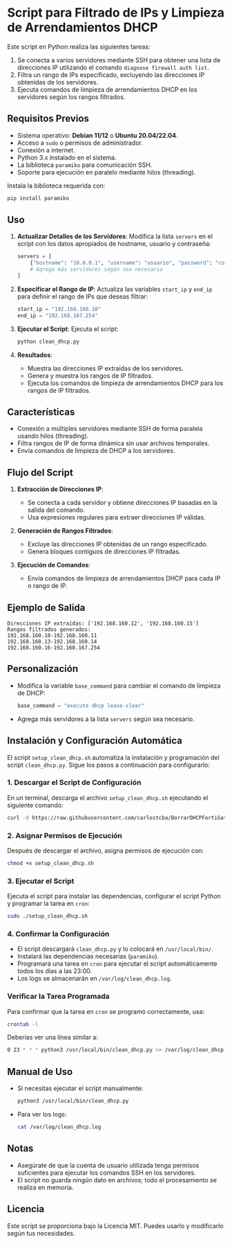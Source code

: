
# Script para Filtrado de IPs y Limpieza de Arrendamientos DHCP

Este script en Python realiza las siguientes tareas:
1. Se conecta a varios servidores mediante SSH para obtener una lista de direcciones IP utilizando el comando `diagnose firewall auth list`.
2. Filtra un rango de IPs especificado, excluyendo las direcciones IP obtenidas de los servidores.
3. Ejecuta comandos de limpieza de arrendamientos DHCP en los servidores según los rangos filtrados.

## Requisitos Previos

- Sistema operativo: **Debian 11/12** o **Ubuntu 20.04/22.04**.
- Acceso a `sudo` o permisos de administrador.
- Conexión a internet.
- Python 3.x instalado en el sistema.
- La biblioteca `paramiko` para comunicación SSH.
- Soporte para ejecución en paralelo mediante hilos (threading).

Instala la biblioteca requerida con:
```bash
pip install paramiko
```

## Uso

1. **Actualizar Detalles de los Servidores**:
   Modifica la lista `servers` en el script con los datos apropiados de hostname, usuario y contraseña:
   ```python
   servers = [
       {"hostname": "10.0.0.1", "username": "usuario", "password": "contraseña"},
       # Agrega más servidores según sea necesario
   ]
   ```

2. **Especificar el Rango de IP**:
   Actualiza las variables `start_ip` y `end_ip` para definir el rango de IPs que deseas filtrar:
   ```python
   start_ip = "192.168.160.10"
   end_ip = "192.168.167.254"
   ```

3. **Ejecutar el Script**:
   Ejecuta el script:
   ```bash
   python clean_dhcp.py
   ```

4. **Resultados**:
   - Muestra las direcciones IP extraídas de los servidores.
   - Genera y muestra los rangos de IP filtrados.
   - Ejecuta los comandos de limpieza de arrendamientos DHCP para los rangos de IP filtrados.

## Características

- Conexión a múltiples servidores mediante SSH de forma paralela usando hilos (threading).
- Filtra rangos de IP de forma dinámica sin usar archivos temporales.
- Envía comandos de limpieza de DHCP a los servidores.

## Flujo del Script

1. **Extracción de Direcciones IP**:
   - Se conecta a cada servidor y obtiene direcciones IP basadas en la salida del comando.
   - Usa expresiones regulares para extraer direcciones IP válidas.

2. **Generación de Rangos Filtrados**:
   - Excluye las direcciones IP obtenidas de un rango especificado.
   - Genera bloques contiguos de direcciones IP filtradas.

3. **Ejecución de Comandos**:
   - Envía comandos de limpieza de arrendamientos DHCP para cada IP o rango de IP.

## Ejemplo de Salida

```
Direcciones IP extraídas: ['192.168.160.12', '192.168.160.15']
Rangos filtrados generados:
192.168.160.10-192.168.160.11
192.168.160.13-192.168.160.14
192.168.160.16-192.168.167.254
```

## Personalización

- Modifica la variable `base_command` para cambiar el comando de limpieza de DHCP:
  ```python
  base_command = "execute dhcp lease-clear"
  ```

- Agrega más servidores a la lista `servers` según sea necesario.

## Instalación y Configuración Automática

El script `setup_clean_dhcp.sh` automatiza la instalación y programación del script `clean_dhcp.py`. Sigue los pasos a continuación para configurarlo:

### 1. Descargar el Script de Configuración

En un terminal, descarga el archivo `setup_clean_dhcp.sh` ejecutando el siguiente comando:

```bash
curl -O https://raw.githubusercontent.com/carlostcba/BorrarDHCPFortiGate/main/setup_clean_dhcp.sh
```

### 2. Asignar Permisos de Ejecución

Después de descargar el archivo, asigna permisos de ejecución con:

```bash
chmod +x setup_clean_dhcp.sh
```

### 3. Ejecutar el Script

Ejecuta el script para instalar las dependencias, configurar el script Python y programar la tarea en `cron`:

```bash
sudo ./setup_clean_dhcp.sh
```

### 4. Confirmar la Configuración

- El script descargará `clean_dhcp.py` y lo colocará en `/usr/local/bin/`.
- Instalará las dependencias necesarias (`paramiko`).
- Programará una tarea en `cron` para ejecutar el script automáticamente todos los días a las 23:00.
- Los logs se almacenarán en `/var/log/clean_dhcp.log`.

### Verificar la Tarea Programada

Para confirmar que la tarea en `cron` se programó correctamente, usa:

```bash
crontab -l
```

Deberías ver una línea similar a:

```bash
0 23 * * * python3 /usr/local/bin/clean_dhcp.py >> /var/log/clean_dhcp.log 2>&1
```

## Manual de Uso

- Si necesitas ejecutar el script manualmente:
  ```bash
  python3 /usr/local/bin/clean_dhcp.py
  ```

- Para ver los logs:
  ```bash
  cat /var/log/clean_dhcp.log
  ```

## Notas

- Asegúrate de que la cuenta de usuario utilizada tenga permisos suficientes para ejecutar los comandos SSH en los servidores.
- El script no guarda ningún dato en archivos; todo el procesamiento se realiza en memoria.

## Licencia

Este script se proporciona bajo la Licencia MIT. Puedes usarlo y modificarlo según tus necesidades.
